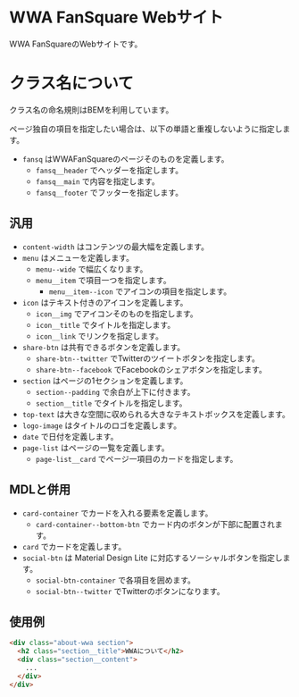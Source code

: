 # WWA FanSquare Webサイト
WWA FanSquareのWebサイトです。

# クラス名について
クラス名の命名規則はBEMを利用しています。

ページ独自の項目を指定したい場合は、以下の単語と重複しないように指定します。

- `fansq` はWWAFanSquareのページそのものを定義します。
  - `fansq__header` でヘッダーを指定します。
  - `fansq__main` で内容を指定します。
  - `fansq__footer` でフッターを指定します。

## 汎用
- `content-width` はコンテンツの最大幅を定義します。
- `menu` はメニューを定義します。
  - `menu--wide` で幅広くなります。
  - `menu__item` で項目一つを指定します。
    - `menu__item--icon` でアイコンの項目を指定します。
- `icon` はテキスト付きのアイコンを定義します。
  - `icon__img` でアイコンそのものを指定します。
  - `icon__title` でタイトルを指定します。
  - `icon__link` でリンクを指定します。
- `share-btn` は共有できるボタンを定義します。
  - `share-btn--twitter` でTwitterのツイートボタンを指定します。
  - `share-btn--facebook` でFacebookのシェアボタンを指定します。
- `section` はページの1セクションを定義します。
  - `section--padding` で余白が上下に付きます。
  - `section__title` でタイトルを指定します。
- `top-text` は大きな空間に収められる大きなテキストボックスを定義します。
- `logo-image` はタイトルのロゴを定義します。
- `date` で日付を定義します。
- `page-list` はページの一覧を定義します。
  - `page-list__card` でページ一項目のカードを指定します。

## MDLと併用
- `card-container` でカードを入れる要素を定義します。
  - `card-container--bottom-btn` でカード内のボタンが下部に配置されます。
- `card` でカードを定義します。
- `social-btn` は Material Design Lite に対応するソーシャルボタンを指定します。
  - `social-btn-container` で各項目を囲めます。
  - `social-btn--twitter` でTwitterのボタンになります。

## 使用例
```html
<div class="about-wwa section">
  <h2 class="section__title">WWAについて</h2>
  <div class="section__content">
    ...
  </div>
</div>
```